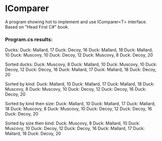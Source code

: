 # IComparer
A program showing hot to implement and use IComparer&lt;T> interface. Based on "Head First C#" book.

### Program.cs results:

Ducks:
Duck: Mallard, 17
Duck: Decoy, 16
Duck: Mallard, 18
Duck: Mallard, 10
Duck: Muscovy, 10
Duck: Decoy, 12
Duck: Muscovy, 8
Duck: Decoy, 20

Sorted ducks:
Duck: Muscovy, 8
Duck: Mallard, 10
Duck: Muscovy, 10
Duck: Decoy, 12
Duck: Decoy, 16
Duck: Mallard, 17
Duck: Mallard, 18
Duck: Decoy, 20

Sorted by kind:
Duck: Mallard, 10
Duck: Mallard, 17
Duck: Mallard, 18
Duck: Muscovy, 8
Duck: Muscovy, 10
Duck: Decoy, 12
Duck: Decoy, 16
Duck: Decoy, 20

Sorted by kind then size:
Duck: Mallard, 10
Duck: Mallard, 17
Duck: Mallard, 18
Duck: Muscovy, 8
Duck: Muscovy, 10
Duck: Decoy, 12
Duck: Decoy, 16
Duck: Decoy, 20

Sorted by size then kind:
Duck: Muscovy, 8
Duck: Mallard, 10
Duck: Muscovy, 10
Duck: Decoy, 12
Duck: Decoy, 16
Duck: Mallard, 17
Duck: Mallard, 18
Duck: Decoy, 20

